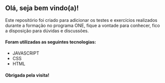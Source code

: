 ## Olá, seja bem vindo(a)!

Este repositório foi criado para adicionar os testes e exercícios realizados durante a formação no programa ONE, fique a vontade para conhecer, fico a disposição para dúvidas e discussões.

#### Foram utilizadas as seguintes tecnologias:
- JAVASCRIPT
- CSS
- HTML

#### Obrigada pela visita!
